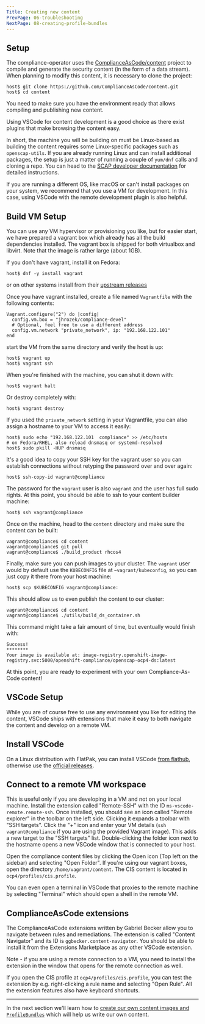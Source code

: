 ```yaml
---
Title: Creating new content
PrevPage: 06-troubleshooting
NextPage: 08-creating-profile-bundles 
---
```

Setup
-----

The compliance-operator uses the [ComplianceAsCode/content](https://github.com/ComplianceAsCode/content)
project to compile and generate the security content (in the form of a data
stream). When planning to modify this content, it is necessary to clone
the project:

```
host$ git clone https://github.com/ComplianceAsCode/content.git
host$ cd content
```

You need to make sure you have the environment ready that allows
compiling and publishing new content.

Using VSCode for content development is a good choice as there exist plugins
that make browsing the content easy.

In short, the machine you will be building on must be Linux-based as building
the content requires some Linux-specific packages such as `openscap-utils`.
If you are already running Linux and can install additional packages, the
setup is just a matter of running a couple of `yum/dnf` calls and cloning a
repo. You can head to the [SCAP developer
documentation](https://github.com/ComplianceAsCode/content/blob/master/docs/manual/developer_guide.adoc#building-complianceascode)
for detailed instructions.

If you are running a different OS, like macOS or can't install packages on
your system, we recommend that you use a VM for development. In this case,
using VSCode with the remote development plugin is also helpful.

Build VM Setup
--------------
You can use any VM hypervisor or provisioning you like, but for easier start, we have
prepared a vagrant box which already has all the build dependencies installed. The
vagrant box is shipped for both virtualbox and libvirt. Note that the image is rather
large (about 1GB).

If you don't have vagrant, install it on Fedora:
```
host$ dnf -y install vagrant
```
or on other systems install from their [upstream releases](https://www.vagrantup.com/downloads)


Once you have vagrant installed, create a file named `Vagrantfile` with the following
contents:
```
Vagrant.configure("2") do |config|
  config.vm.box = "jhrozek/compliance-devel"
  # Optional, feel free to use a different address
  config.vm.network "private_network", ip: "192.168.122.101"
end
```
start the VM from the same directory and verify the host is up:
```
host$ vagrant up
host$ vagrant ssh
```
When you're finished with the machine, you can shut it down with:
```
host$ vagrant halt
```
Or destroy completely with:
```
host$ vagrant destroy
```

If you used the `private_network` setting in your Vagrantfile, you can
also assign a hostname to your VM to access it easily:
```
host$ sudo echo "192.168.122.101  compliance" >> /etc/hosts
# on Fedora/RHEL, also reload dnsmasq or systemd-resolved
host$ sudo pkill -HUP dnsmasq
```
It's a good idea to copy your SSH key for the vagrant user so you can establish connections
without retyping the password over and over again:
```
host$ ssh-copy-id vagrant@compliance
```
The password for the `vagrant` user is also `vagrant` and the user has full sudo rights.
At this point, you should be able to ssh to your content builder machine:
```
host$ ssh vagrant@compliance
```

Once on the machine, head to the `content` directory and make sure the content can be built:
```
vagrant@compliance$ cd content
vagrant@compliance$ git pull
vagrant@compliance$ ./build_product rhcos4
```

Finally, make sure you can push images to your cluster. The `vagrant` user would by default
use the `KUBECONFIG` file at `~vagrant/kubeconfig`, so you can just copy it there from your
host machine:
```
host$ scp $KUBECONFIG vagrant@compliance:
```

This should allow us to even publish the content to our cluster:
```
vagrant@compliance$ cd content
vagrant@compliance$ ./utils/build_ds_container.sh
```
This command might take a fair amount of time, but eventually would finish with:
```
Success!
********
Your image is available at: image-registry.openshift-image-registry.svc:5000/openshift-compliance/openscap-ocp4-ds:latest
```

At this point, you are ready to experiment with your own Compliance-As-Code content!

VSCode Setup
-------------
While you are of course free to use any environment you like for editing the content,
VSCode ships with extensions that make it easy to both navigate the content and develop
on a remote VM.

Install VSCode
--------------
On a Linux distribution with FlatPak, you can install VSCode [from flathub](https://flathub.org/apps/details/com.visualstudio.code),
otherwise use the [official releases](https://code.visualstudio.com/Download).

Connect to a remote VM workspace
--------------------------------
This is useful only if you are developing in a VM and not on your local machine.
Install the extension called "Remote-SSH" with the ID `ms-vscode-remote.remote-ssh`.
Once installed, you should see an icon called "Remote explorer" in the toolbar
on the left side. Clicking it expands a toolbar with "SSH targets". Click the "+"
icon and enter your VM details (`ssh vagrant@compliance` if you are using the provided
Vagrant image). This adds a new target to the "SSH targets" list. Double-clicking
the folder icon next to the hostname opens a new VSCode window that is connected
to your host.

Open the compliance content files by clicking the Open icon (Top left on the sidebar)
and selecting "Open Folder". If you're using our vagrant boxes, open the directory
`/home/vagrant/content`. The CIS content is located in `ocp4/profiles/cis.profile`.

You can even open a terminal in VSCode that proxies to the remote machine by selecting
"Terminal" which should open a shell in the remote VM.

ComplianceAsCode extensions
---------------------------
The ComplianceAsCode extensions written by Gabriel Becker allow you to
navigate between rules and remediations. The extension is called "Content
Navigator" and its ID is `ggbecker.content-navigator`.  You should be able to
install it from the Extensions Marketplace as any other VSCode extension.

Note - if you are using a remote connection to a VM, you need to install the
extension in the window that opens for the remote connection as well.

If you open the CIS profile at `ocp4/profiles/cis.profile`, you can test the
extension by e.g. right-clicking a rule name and selecting "Open Rule". All
the extension features also have keyboard shortcuts.

***

In the next section we'll learn how to [create our own content images and
`ProfileBundles`](08-creating-profile-bundles.md) which will help us write
our own content.
